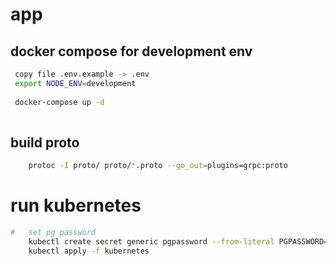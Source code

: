 # app

## docker compose for development env
```bash
 copy file .env.example -> .env
 export NODE_ENV=development
 
 docker-compose up -d
 
```
## build proto
```bash
    protoc -I proto/ proto/*.proto --go_out=plugins=grpc:proto
```
# run kubernetes

```bash
#   set pg password
    kubectl create secret generic pgpassword --from-literal PGPASSWORD=123456
    kubectl apply -f kubernetes 
```

